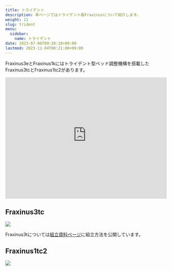```yaml
---
title: トライデント
description: 本ページではトライデント版Fraxinusについて紹介します。
weight: 11
slug: trident
menu:
  sidebar:
    name: トライデント
date: 2023-07-06T09:28:10+09:00
lastmod: 2023-11-04T00:21:08+09:00
---
```


Fraxinus3eとFraxinus1kにはトライデント型ベッド調整機構を搭載したFraxinus3tcとFraxinus1tc2があります。

<!-- Fraxinus1t -->
<div style="width: 100%; aspect-ratio: 1.33;">
  <iframe
    style="width: 100%; height: 100%;"
    src="https://gmail5004514.autodesk360.com/g/shares/SH30dd5QT870c25f12fcf2d06513e0db51a4?mode=embed"
    allowfullscreen="true" webkitallowfullscreen="true" mozallowfullscreen="true" frameborder="0">
  </iframe>
</div>

## Fraxinus3tc

![](/images/Fraxinus3tc-photo-1.jpg)

Fraxinus3tについては[組立資料ページ](/docs/assembly/)に組立方法を公開しています。

## Fraxinus1tc2

![](/images/Fraxinus1tc2-photo-1.jpg)
